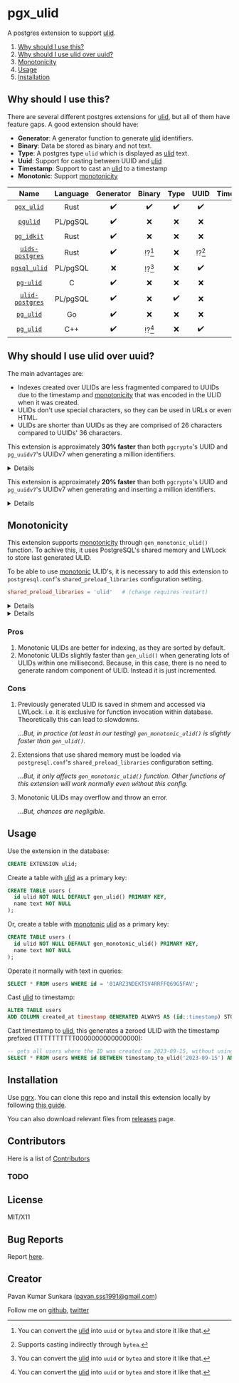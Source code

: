 <!-- omit from toc -->
# pgx_ulid

A postgres extension to support [ulid][].

1. [Why should I use this?](#why-should-i-use-this)
2. [Why should I use ulid over uuid?](#why-should-i-use-ulid-over-uuid)
3. [Monotonicity](#monotonicity)
4. [Usage](#usage)
5. [Installation](#installation)

## Why should I use this?

There are several different postgres extensions for [ulid][], but all of them have feature gaps. A good extension should have:

- **Generator**: A generator function to generate [ulid][] identifiers.
- **Binary**: Data be stored as binary and not text.
- **Type**: A postgres type `ulid` which is displayed as [ulid][] text.
- **Uuid**: Support for casting between UUID and [ulid][]
- **Timestamp**: Support to cast an [ulid][] to a timestamp
- **Monotonic**: Support [monotonicity][]

|                             Name                              | Language | Generator | Binary | Type |  UUID  | Timestamp | Monotonic |
| :-----------------------------------------------------------: | :------: | :-------: | :----: | :--: | :----: | :-------: | :-------: |
|      [`pgx_ulid`](https://github.com/pksunkara/pgx_ulid)      |   Rust   |    ✔️      |   ✔️    |  ✔️   |   ✔️    |    ✔️      |    ✔️      |
|       [`pgulid`](https://github.com/geckoboard/pgulid)        | PL/pgSQL |    ✔️      |   ❌   |  ❌  |   ❌   |    ❌     |    ❌     |
|      [`pg_idkit`](https://github.com/VADOSWARE/pg_idkit)      |   Rust   |    ✔️      |   ❌   |  ❌  |   ❌   |    ❌     |    ❌     |
|   [`uids-postgres`](https://github.com/spa5k/uids-postgres)   |   Rust   |    ✔️      | ⁉️[^1]  |  ❌  | ⁉️[^2]  |    ❌     |    ❌     |
|    [`pgsql_ulid`](https://github.com/scoville/pgsql-ulid)     | PL/pgSQL |    ❌     | ⁉️[^1]  |  ❌  |   ✔️    |    ❌     |    ❌     |
|        [`pg-ulid`](https://github.com/edoceo/pg-ulid)         |    C     |    ✔️      |   ❌   |  ❌  |   ❌   |    ❌     |    ❌     |
| [`ulid-postgres`](https://github.com/schinckel/ulid-postgres) | PL/pgSQL |    ✔️      |   ❌   |  ✔️   |   ❌   |    ✔️      |    ❌     |
|       [`pg_ulid`](https://github.com/iCyberon/pg_ulid)        |    Go    |    ✔️      |   ❌   |  ❌  |   ❌   |    ✔️      |    ❌     |
|        [`pg_ulid`](https://github.com/RPG-18/pg_ulid)         |   C++    |    ✔️      | ⁉️[^1]  |  ❌  |   ✔️    |    ❌     |    ❌     |

[^1]: You can convert the [ulid][] into `uuid` or `bytea` and store it like that.
[^2]: Supports casting indirectly through `bytea`.

## Why should I use ulid over uuid?

The main advantages are:

* Indexes created over ULIDs are less fragmented compared to UUIDs due to the timestamp and [monotonicity][] that was encoded in the ULID when it was created.
* ULIDs don't use special characters, so they can be used in URLs or even HTML.
* ULIDs are shorter than UUIDs as they are comprised of 26 characters compared to UUIDs' 36 characters.

This extension is approximately **30% faster** than both `pgcrypto`'s UUID and `pg_uuidv7`'s UUIDv7 when generating a million identifiers.

<details>

```
ulid=# EXPLAIN ANALYSE SELECT gen_random_uuid() FROM generate_series(1, 1000000);
                                                            QUERY PLAN
-----------------------------------------------------------------------------------------------------------------------------------
 Function Scan on generate_series  (cost=0.00..12500.00 rows=1000000 width=16) (actual time=46.630..1401.638 rows=1000000 loops=1)
 Planning Time: 0.020 ms
 Execution Time: 1430.364 ms
(3 rows)

ulid=# EXPLAIN ANALYSE SELECT uuid_generate_v7() FROM generate_series(1, 1000000);
                                                            QUERY PLAN
-----------------------------------------------------------------------------------------------------------------------------------
 Function Scan on generate_series  (cost=0.00..12500.00 rows=1000000 width=16) (actual time=46.977..1427.477 rows=1000000 loops=1)
 Planning Time: 0.031 ms
 Execution Time: 1456.333 ms
(3 rows)

ulid=# EXPLAIN ANALYSE SELECT gen_ulid() FROM generate_series(1, 1000000);
                                                            QUERY PLAN
-----------------------------------------------------------------------------------------------------------------------------------
 Function Scan on generate_series  (cost=0.00..12500.00 rows=1000000 width=32) (actual time=46.820..1070.447 rows=1000000 loops=1)
 Planning Time: 0.020 ms
 Execution Time: 1098.086 ms
(3 rows)
```

</details>

This extension is approximately **20% faster** than both `pgcrypto`'s UUID and `pg_uuidv7`'s UUIDv7 when generating and inserting a million identifiers.

<details>

```
ulid=# EXPLAIN ANALYSE INSERT INTO uuid_keys(id) SELECT gen_random_uuid() FROM generate_series(1, 1000000);
                                                               QUERY PLAN
-----------------------------------------------------------------------------------------------------------------------------------------
 Insert on uuid_keys  (cost=0.00..22500.00 rows=0 width=0) (actual time=2006.633..2006.634 rows=0 loops=1)
   ->  Function Scan on generate_series  (cost=0.00..12500.00 rows=1000000 width=16) (actual time=46.846..1459.869 rows=1000000 loops=1)
 Planning Time: 0.029 ms
 Execution Time: 2008.195 ms
(4 rows)

ulid=# EXPLAIN ANALYSE INSERT INTO uuid7_keys(id) SELECT uuid_generate_v7() FROM generate_series(1, 1000000);
                                                               QUERY PLAN
-----------------------------------------------------------------------------------------------------------------------------------------
 Insert on uuid7_keys  (cost=0.00..22500.00 rows=0 width=0) (actual time=2030.731..2030.731 rows=0 loops=1)
   ->  Function Scan on generate_series  (cost=0.00..12500.00 rows=1000000 width=16) (actual time=46.894..1479.223 rows=1000000 loops=1)
 Planning Time: 0.030 ms
 Execution Time: 2032.296 ms
(4 rows)

ulid=# EXPLAIN ANALYSE INSERT INTO ulid_keys(id) SELECT gen_ulid() FROM generate_series(1, 1000000);
                                                               QUERY PLAN
-----------------------------------------------------------------------------------------------------------------------------------------
 Insert on ulid_keys  (cost=0.00..22500.00 rows=0 width=0) (actual time=1665.380..1665.380 rows=0 loops=1)
   ->  Function Scan on generate_series  (cost=0.00..12500.00 rows=1000000 width=32) (actual time=46.719..1140.979 rows=1000000 loops=1)
 Planning Time: 0.029 ms
 Execution Time: 1666.867 ms
(4 rows)
```

</details>

## Monotonicity

This extension supports [monotonicity][] through `gen_monotonic_ulid()` function. To achive this, it uses PostgreSQL's shared memory and LWLock to store last generated ULID.

To be able to use [monotonic][monotonicity] ULID's, it is necessary to add this extension to `postgresql.conf`'s `shared_preload_libraries` configuration setting.

```conf
shared_preload_libraries = 'ulid'	# (change requires restart)
```

<details>

```
ulid=# EXPLAIN ANALYSE SELECT gen_ulid() FROM generate_series(1, 1000000);
                                                            QUERY PLAN
-----------------------------------------------------------------------------------------------------------------------------------
 Function Scan on generate_series  (cost=0.00..12500.00 rows=1000000 width=32) (actual time=47.207..2908.978 rows=1000000 loops=1)
 Planning Time: 0.035 ms
 Execution Time: 4053.482 ms
(3 rows)

ulid=# EXPLAIN ANALYSE SELECT gen_monotonic_ulid() FROM generate_series(1, 1000000);
                                                            QUERY PLAN
-----------------------------------------------------------------------------------------------------------------------------------
 Function Scan on generate_series  (cost=0.00..12500.00 rows=1000000 width=32) (actual time=46.479..2586.654 rows=1000000 loops=1)
 Planning Time: 0.037 ms
 Execution Time: 3693.901 ms
(3 rows)
```

</details>

<details>

```
ulid=# EXPLAIN ANALYZE INSERT INTO users (name) SELECT 'Client 1' FROM generate_series(1, 1000000);
                                                               QUERY PLAN
-----------------------------------------------------------------------------------------------------------------------------------------
 Insert on users  (cost=0.00..12500.00 rows=0 width=0) (actual time=8418.257..8418.261 rows=0 loops=1)
   ->  Function Scan on generate_series  (cost=0.00..12500.00 rows=1000000 width=64) (actual time=99.804..3013.333 rows=1000000 loops=1)
 Planning Time: 0.066 ms
 Execution Time: 8419.571 ms
(4 rows)

ulid=# EXPLAIN ANALYZE INSERT INTO users (name) SELECT 'Client 2' FROM generate_series(1, 1000000);
                                                               QUERY PLAN
-----------------------------------------------------------------------------------------------------------------------------------------
 Insert on users  (cost=0.00..12500.00 rows=0 width=0) (actual time=8359.558..8359.561 rows=0 loops=1)
   ->  Function Scan on generate_series  (cost=0.00..12500.00 rows=1000000 width=64) (actual time=64.449..2976.754 rows=1000000 loops=1)
 Planning Time: 0.090 ms
 Execution Time: 8360.840 ms
(4 rows)
```

</details>

<!-- omit from toc -->
### Pros

1. Monotonic ULIDs are better for indexing, as they are sorted by default.
2. Monotonic ULIDs slightly faster than `gen_ulid()` when generating lots of ULIDs within one millisecond. Because, in this case, there is no need to generate random component of ULID. Instead it is just incremented.

<!-- omit from toc -->
### Cons

1. Previously generated ULID is saved in shmem and accessed via LWLock. i.e. it is exclusive for function invocation within database. Theoretically this can lead to slowdowns.

    *...But, in practice (at least in our testing) `gen_monotonic_ulid()` is slightly faster than `gen_ulid()`.*

2. Extensions that use shared memory must be loaded via `postgresql.conf`'s `shared_preload_libraries` configuration setting.

    *...But, it only affects `gen_monotonic_ulid()` function. Other functions of this extension will work normally even without this config.*

3. Monotonic ULIDs may overflow and throw an error.

    *...But, chances are negligible.*

## Usage

Use the extension in the database:

```sql
CREATE EXTENSION ulid;
```

Create a table with [ulid][] as a primary key:

```sql
CREATE TABLE users (
  id ulid NOT NULL DEFAULT gen_ulid() PRIMARY KEY,
  name text NOT NULL
);
```

Or, create a table with [monotonic][monotonicity] [ulid][] as a primary key:

```sql
CREATE TABLE users (
  id ulid NOT NULL DEFAULT gen_monotonic_ulid() PRIMARY KEY,
  name text NOT NULL
);
```

Operate it normally with text in queries:

```sql
SELECT * FROM users WHERE id = '01ARZ3NDEKTSV4RRFFQ69G5FAV';
```

Cast [ulid][] to timestamp:

```sql
ALTER TABLE users
ADD COLUMN created_at timestamp GENERATED ALWAYS AS (id::timestamp) STORED;
```

Cast timestamp to [ulid][], this generates a zeroed ULID with the timestamp prefixed (TTTTTTTTTT0000000000000000):

```sql
-- gets all users where the ID was created on 2023-09-15, without using another column and taking advantage of the index
SELECT * FROM users WHERE id BETWEEN timestamp_to_ulid('2023-09-15') AND '2023-09-16'::timestamp::ulid;
```

## Installation

Use [pgrx][]. You can clone this repo and install this extension locally by following [this guide](https://github.com/tcdi/pgrx/blob/master/cargo-pgrx/README.md#installing-your-extension-locally).

You can also download relevant files from [releases](https://github.com/pksunkara/pgx_ulid/releases) page.

<!-- omit from toc -->
## Contributors

Here is a list of [Contributors](http://github.com/pksunkara/pgx_ulid/contributors)

<!-- omit from toc -->
### TODO

<!-- omit from toc -->
## License

MIT/X11

<!-- omit from toc -->
## Bug Reports

Report [here](http://github.com/pksunkara/pgx_ulid/issues).

<!-- omit from toc -->
## Creator

Pavan Kumar Sunkara (pavan.sss1991@gmail.com)

Follow me on [github](https://github.com/users/follow?target=pksunkara), [twitter](http://twitter.com/pksunkara)

[ulid]: https://github.com/ulid/spec
[pgrx]: https://github.com/tcdi/pgrx
[monotonicity]: https://github.com/ulid/spec#monotonicity
